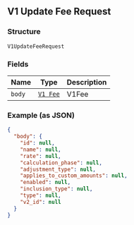 ## V1 Update Fee Request

### Structure

`V1UpdateFeeRequest`

### Fields

| Name | Type | Description |
|  --- | --- | --- |
| `body` | [`V1 Fee`](/doc/models/v1-fee.md) | V1Fee |

### Example (as JSON)

```json
{
  "body": {
    "id": null,
    "name": null,
    "rate": null,
    "calculation_phase": null,
    "adjustment_type": null,
    "applies_to_custom_amounts": null,
    "enabled": null,
    "inclusion_type": null,
    "type": null,
    "v2_id": null
  }
}
```

